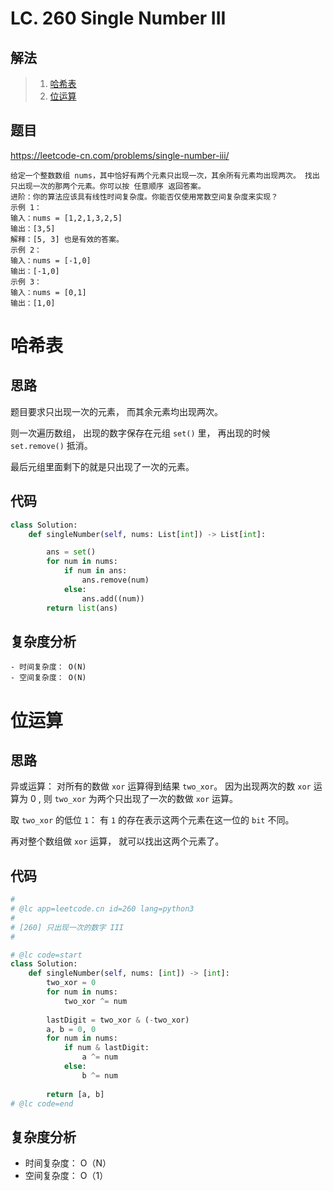 LC. 260 Single Number III
====
## 解法
> 1. [哈希表](https://github.com/PearlCoastal/Leetcode_GitOn/new/master#%E5%93%88%E5%B8%8C%E8%A1%A8)  
> 2. [位运算](https://github.com/PearlCoastal/Leetcode_GitOn/new/master#%E4%BD%8D%E8%BF%90%E7%AE%97)  

## 题目
https://leetcode-cn.com/problems/single-number-iii/

    给定一个整数数组 nums，其中恰好有两个元素只出现一次，其余所有元素均出现两次。 找出只出现一次的那两个元素。你可以按 任意顺序 返回答案。
    进阶：你的算法应该具有线性时间复杂度。你能否仅使用常数空间复杂度来实现？
    示例 1：
    输入：nums = [1,2,1,3,2,5]
    输出：[3,5]
    解释：[5, 3] 也是有效的答案。
    示例 2：
    输入：nums = [-1,0]
    输出：[-1,0]
    示例 3：
    输入：nums = [0,1]
    输出：[1,0]

哈希表
====
## 思路

题目要求只出现一次的元素， 而其余元素均出现两次。

则一次遍历数组， 出现的数字保存在元组 `set()` 里， 再出现的时候 `set.remove()` 抵消。

最后元组里面剩下的就是只出现了一次的元素。

## 代码
```python
class Solution:
    def singleNumber(self, nums: List[int]) -> List[int]:

        ans = set()
        for num in nums:
            if num in ans:
                ans.remove(num)
            else:
                ans.add((num))
        return list(ans)
```

## 复杂度分析

    - 时间复杂度： O(N)
    - 空间复杂度： O(N)
    
位运算
====

## 思路

异或运算： 对所有的数做 `xor` 运算得到结果 `two_xor`。 因为出现两次的数 `xor` 运算为 0 , 则 `two_xor` 为两个只出现了一次的数做 `xor` 运算。

取 `two_xor` 的低位 `1`： 有 `1` 的存在表示这两个元素在这一位的 `bit` 不同。

再对整个数组做 `xor` 运算， 就可以找出这两个元素了。

## 代码
```python
#
# @lc app=leetcode.cn id=260 lang=python3
#
# [260] 只出现一次的数字 III
#

# @lc code=start
class Solution:
    def singleNumber(self, nums: [int]) -> [int]:
        two_xor = 0
        for num in nums:
            two_xor ^= num
        
        lastDigit = two_xor & (-two_xor)
        a, b = 0, 0
        for num in nums:
            if num & lastDigit:
                a ^= num
            else:
                b ^= num
        
        return [a, b]
# @lc code=end
```

## 复杂度分析

- 时间复杂度： O（N）
- 空间复杂度： O（1）
